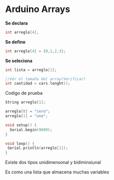 # Arduino Arrays

**Se declara**

```c++
int arreglo[4];
```

**Se define**
```c++
int arreglo[4] = {0,1,2,3};
```

**Se seleciona**
```c++
int lista = arreglo[1];
```


```c++
//Ver el tamaño del array(Verificar)
int cantidad = cars.lenght();
```

Codigo de prueba
```c++
String arreglo[1];

arreglo[0] = "cero";
arreglo[1] = "uno";

void setup() {
  Serial.begin(9600);
}

void loop() {
 Serial.println(arreglo[1]);
}

```


Existe dos tipos unidimensonal y bidiminsiunal 

Es como una lista que almacena muchas variables
